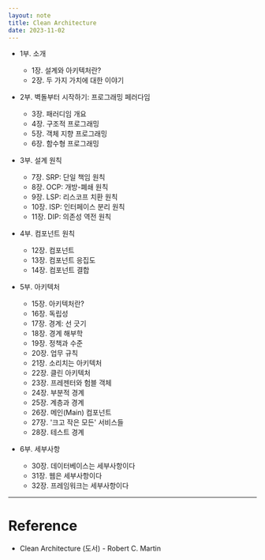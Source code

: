 ```yaml
---
layout: note
title: Clean Architecture
date: 2023-11-02
---
```





- 1부. 소개
    - 1장. 설계와 아키텍처란?
    - 2장. 두 가지 가치에 대한 이야기

- 2부. 벽돌부터 시작하기: 프로그래밍 페러다임
    - 3장. 패러디임 개요
    - 4장. 구조적 프로그래밍
    - 5장. 객체 지향 프로그래밍
    - 6장. 함수형 프로그래밍

- 3부. 설계 원칙
    - 7장. SRP: 단일 책임 원칙
    - 8장. OCP: 개방-폐쇄 원칙
    - 9장. LSP: 리스코프 치환 원칙
    - 10장. ISP: 인터페이스 분리 원칙
    - 11장. DIP: 의존성 역전 원칙

- 4부. 컴포넌트 원칙
    - 12장. 컴포넌트
    - 13장. 컴포넌트 응집도
    - 14장. 컴포넌트 결합

- 5부. 아키텍처
    - 15장. 아키텍처란?
    - 16장. 독립성
    - 17장. 경계: 선 긋기
    - 18장. 경계 해부학
    - 19장. 정책과 수준
    - 20장. 업무 규칙
    - 21장. 소리치는 아키텍처
    - 22장. 클린 아키텍처
    - 23장. 프레젠터와 험블 객체
    - 24장. 부분적 경계
    - 25장. 계층과 경계
    - 26장. 메인(Main) 컴포넌트
    - 27장. '크고 작은 모든' 서비스들
    - 28장. 테스트 경계

- 6부. 세부사항
    - 30장. 데이터베이스는 세부사항이다
    - 31장. 웹은 세부사항이다
    - 32장. 프레임워크는 세부사항이다




---




# Reference

- Clean Architecture (도서) - Robert C. Martin
